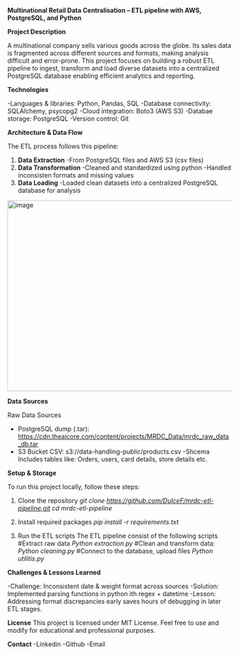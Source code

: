 **Multinational Retail Data Centralisation – ETL pipeline with AWS, PostgreSQL, and Python**

**Project Description**

A multinational company sells various goods across the globe. Its sales data is fragmented across different sources and formats, making analysis difficult and error-prone. This project focuses on building a robust ETL pipeline to ingest, transform and load diverse datasets into a centralized PostgreSQL database enabling efficient analytics and reporting.

**Technologies**

-Languages & libraries: Python, Pandas, SQL
-Database connectivity: SQLAlchemy, psycopg2
-Cloud integration: Boto3 (AWS S3)
-Databae storage: PostgreSQL
-Version control: Git

**Architecture & Data Flow**

The ETL process follows this pipeline:

1. **Data Extraction**
   -From PostgreSQL files and AWS S3 (csv files)
2. **Data Transformation**
   -Cleaned and standardized using python 
   -Handled inconsisten formats and missing values
3. **Data Loading**
   -Loaded clean datasets into a centralized PostgreSQL database for analysis

<img width="785" height="428" alt="image" src="https://github.com/user-attachments/assets/6149628b-6284-4e60-b699-d3ebe2356067" />

**Data Sources**

Raw Data Sources
  - PostgreSQL dump (.tar): https://cdn.theaicore.com/content/projects/MRDC_Data/mrdc_raw_data_db.tar
  - S3 Bucket CSV: s3://data-handling-public/products.csv
-Shcema
Includes tables like: Orders, users, card details, store details etc.

**Setup & Storage**

To run this project locally, follow these steps:

1. Clone the repository
*git clone https://github.com/DulceF/mrdc-etl-pipeline.git
cd mrdc-etl-pipeline*

2. Install required packages
   *pip install -r requirements.txt*

3. Run the ETL scripts
The ETL pipeline consist of the following scripts
   #Extract raw data
*Python extraction.py*
   #Clean and transform data:
*Python cleaning.py*
   #Connect to the database, upload files
*Python utilitis.py*

   
**Challenges & Lessons Learned**

-Challenge: Inconsistent date & weight format across sources
-Solution: Implemented parsing functions in python ith regex + datetime
-Lesson: Addressing format discrepancies early saves hours of debugging in later ETL stages.

**License**
This project is licensed under MIT License. 
Feel free to use and modify for educational and professional purposes.

**Contact**
-Linkedin
-Github
-Email



